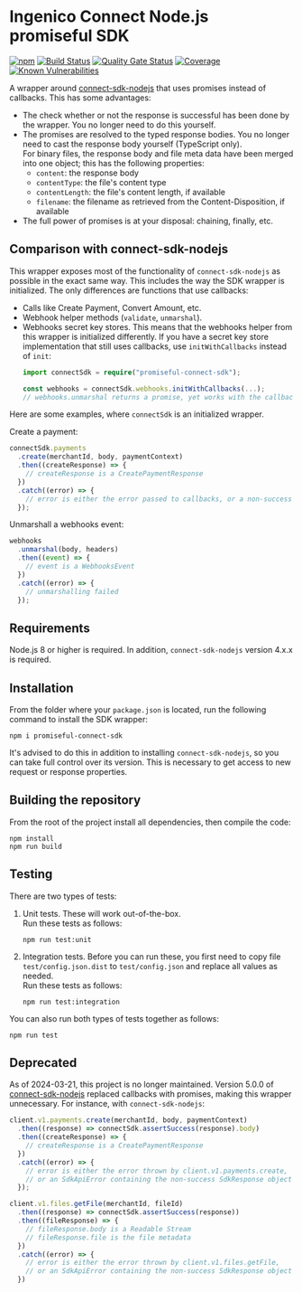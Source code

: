 # Ingenico Connect Node.js promiseful SDK
[![npm](https://img.shields.io/npm/v/promiseful-connect-sdk)](https://www.npmjs.com/package/promiseful-connect-sdk)
[![Build Status](https://github.com/robtimus/promiseful-connect-sdk/actions/workflows/build.yml/badge.svg)](https://github.com/robtimus/promiseful-connect-sdk/actions/workflows/build.yml)
[![Quality Gate Status](https://sonarcloud.io/api/project_badges/measure?project=robtimus%3Apromiseful-connect-sdk&metric=alert_status)](https://sonarcloud.io/summary/overall?id=robtimus%3Apromiseful-connect-sdk)
[![Coverage](https://sonarcloud.io/api/project_badges/measure?project=robtimus%3Apromiseful-connect-sdk&metric=coverage)](https://sonarcloud.io/summary/overall?id=robtimus%3Apromiseful-connect-sdk)
[![Known Vulnerabilities](https://snyk.io/test/github/robtimus/promiseful-connect-sdk/badge.svg)](https://snyk.io/test/github/robtimus/promiseful-connect-sdk)

A wrapper around [connect-sdk-nodejs](https://github.com/Ingenico-ePayments/connect-sdk-nodejs) that uses promises instead of callbacks. This has some advantages:

* The check whether or not the response is successful has been done by the wrapper. You no longer need to do this yourself.
* The promises are resolved to the typed response bodies. You no longer need to cast the response body yourself (TypeScript only).\
  For binary files, the response body and file meta data have been merged into one object; this has the following properties:
  * `content`: the response body
  * `contentType`: the file's content type
  * `contentLength`: the file's content length, if available
  * `filename`: the filename as retrieved from the Content-Disposition, if available
* The full power of promises is at your disposal: chaining, finally, etc.

## Comparison with connect-sdk-nodejs

This wrapper exposes most of the functionality of `connect-sdk-nodejs` as possible in the exact same way. This includes the way the SDK wrapper is initialized. The only differences are functions that use callbacks:
* Calls like Create Payment, Convert Amount, etc.
* Webhook helper methods (`validate`, `unmarshal`).
* Webhooks secret key stores. This means that the webhooks helper from this wrapper is initialized differently. If you have a secret key store implementation that still uses callbacks, use `initWithCallbacks` instead of `init`:
   ```typescript
   import connectSdk = require("promiseful-connect-sdk");

   const webhooks = connectSdk.webhooks.initWithCallbacks(...);
   // webhooks.unmarshal returns a promise, yet works with the callback-based secret key store
   ```

Here are some examples, where `connectSdk` is an initialized wrapper.

Create a payment:
```typescript
connectSdk.payments
  .create(merchantId, body, paymentContext)
  .then((createResponse) => {
    // createResponse is a CreatePaymentResponse
  })
  .catch((error) => {
    // error is either the error passed to callbacks, or a non-success SdkResponse object
  });
```

Unmarshall a webhooks event:
```typescript
webhooks
  .unmarshal(body, headers)
  .then((event) => {
    // event is a WebhooksEvent
  })
  .catch((error) => {
    // unmarshalling failed
  });
```

## Requirements

Node.js 8 or higher is required. In addition, `connect-sdk-nodejs` version 4.x.x is required.

## Installation

From the folder where your `package.json` is located, run the following command to install the SDK wrapper:

    npm i promiseful-connect-sdk

It's advised to do this in addition to installing `connect-sdk-nodejs`, so you can take full control over its version. This is necessary to get access to new request or response properties.

## Building the repository

From the root of the project install all dependencies, then compile the code:

    npm install
    npm run build

## Testing

There are two types of tests:

1. Unit tests. These will work out-of-the-box.\
   Run these tests as follows:

    ```
    npm run test:unit
    ```
2. Integration tests. Before you can run these, you first need to copy file `test/config.json.dist` to `test/config.json` and replace all values as needed.\
   Run these tests as follows:

    ```
    npm run test:integration
    ```

You can also run both types of tests together as follows:

    npm run test

## Deprecated

As of 2024-03-21, this project is no longer maintained. Version 5.0.0 of [connect-sdk-nodejs](https://github.com/Worldline-Global-Collect/connect-sdk-nodejs) replaced callbacks with promises, making this wrapper unnecessary. For instance, with `connect-sdk-nodejs`:

```typescript
client.v1.payments.create(merchantId, body, paymentContext)
  .then((response) => connectSdk.assertSuccess(response).body)
  .then((createResponse) => {
    // createResponse is a CreatePaymentResponse
  })
  .catch((error) => {
    // error is either the error thrown by client.v1.payments.create,
    // or an SdkApiError containing the non-success SdkResponse object's status and body
  });
```

```typescript
client.v1.files.getFile(merchantId, fileId)
  .then((response) => connectSdk.assertSuccess(response))
  .then((fileResponse) => {
    // fileResponse.body is a Readable Stream
    // fileResponse.file is the file metadata
  })
  .catch((error) => {
    // error is either the error thrown by client.v1.files.getFile,
    // or an SdkApiError containing the non-success SdkResponse object's status and body
  })
```
